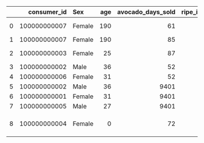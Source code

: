 |    |   consumer_id | Sex    |   age |   avocado_days_sold |   ripe_index |   avocado_days_picked | fertilizer_type                  |
|---:|--------------:|:-------|------:|--------------------:|-------------:|----------------------:|:---------------------------------|
|  0 |  100000000007 | Female |   190 |                  61 |            1 |                   152 | organic, dry, heavy metal        |
|  1 |  100000000007 | Female |   190 |                  85 |            1 |                   154 |                                  |
|  2 |  100000000003 | Female |    25 |                  87 |            1 |                   156 | organic, inorganic               |
|  3 |  100000000002 | Male   |    36 |                  52 |            3 |                   121 |                                  |
|  4 |  100000000006 | Female |    31 |                  52 |            3 |                   121 |                                  |
|  5 |  100000000002 | Male   |    36 |                9401 |            3 |                   141 | organic                          |
|  6 |  100000000001 | Female |    31 |                9401 |            3 |                   141 |                                  |
|  7 |  100000000005 | Male   |    27 |                9401 |            3 |                   141 | organic, other                   |
|  8 |  100000000004 | Female |     0 |                  72 |            3 |                   141 | organic, dry, toxic, heavy metal |